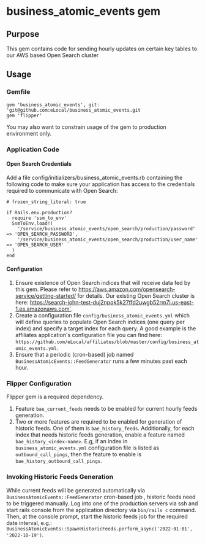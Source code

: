 # business_atomic_events gem

## Purpose
This gem contains code for sending hourly updates on certain key tables to our AWS based Open Search cluster

## Usage

### Gemfile
```
gem 'business_atomic_events', git: 'git@github.com:eLocal/business_atomic_events.git
gem 'flipper'
```

You may also want to constrain usage of the gem to production environment only.

### Application Code
#### Open Search Credentials
Add a file config/initializers/business_atomic_events.rb containing the following code to make sure
your application has access to the credentials required to communicate with Open Search:
```
# frozen_string_literal: true

if Rails.env.production?
  require 'ssm_to_env'
  SsmToEnv.load!(
    '/service/business_atomic_events/open_search/production/password' => 'OPEN_SEARCH_PASSWORD',
    '/service/business_atomic_events/open_search/production/user_name' => 'OPEN_SEARCH_USER'
  )
end
```

#### Configuration
1. Ensure existence of Open Search indices that will receive data fed by this gem. Please refer to https://aws.amazon.com/opensearch-service/getting-started/ for details. Our existing Open Search cluster is here: https://search-john-test-duj2npqk5k27ffd2uwgb52rm7i.us-east-1.es.amazonaws.com`.
2. Create a configuration file `config/business_atomic_events.yml` which will define queries to populate Open Search indices (one query per index) and specify a target index for each query. A good example is the affiliates application's configuration file you can find here: `https://github.com/eLocal/affiliates/blob/master/config/business_atomic_events.yml`.
3. Ensure that a periodic (cron-based) job named `BusinessAtomicEvents::FeedGenerator` runs a few minutes past each hour.

### Flipper Configuration
Flipper gem is a required dependency. 
1. Feature `bae_current_feeds` needs to be enabled for current hourly feeds generation.
2. Two or more features are required to be enabled for generation of historic feeds. One of them is `bae_history_feeds`. Additionally, for each index that needs historic feeds generation, enable a feature named `bae_history_<index-name>`. E.g, if an index in `business_atomic_events.yml` configuration file is listed as `outbound_call_pings`, then the feature to enable is `bae_history_outbound_call_pings`.

### Invoking Historic Feeds Generation
While current feeds will be generated automatically via `BusinessAtomicEvents::FeedGenerator` cron-based job , historic feeds need to be triggered manually.  Log into one of the production servers via ssh and start rails console from the application directory via `bin/rails c` command.  Then, at the console prompt, start the historic feeds job for the required date interval, e.g.: 
`BusinessAtomicEvents::SpawnHistoricFeeds.perform_async('2022-01-01', '2022-10-19')`.
